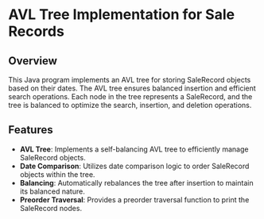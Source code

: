 # AVL Tree Implementation for Sale Records

## Overview

This Java program implements an AVL tree for storing SaleRecord objects based on their dates. The AVL tree ensures balanced insertion and efficient search operations. Each node in the tree represents a SaleRecord, and the tree is balanced to optimize the search, insertion, and deletion operations.

## Features

- **AVL Tree**: Implements a self-balancing AVL tree to efficiently manage SaleRecord objects.
- **Date Comparison**: Utilizes date comparison logic to order SaleRecord objects within the tree.
- **Balancing**: Automatically rebalances the tree after insertion to maintain its balanced nature.
- **Preorder Traversal**: Provides a preorder traversal function to print the SaleRecord nodes.
